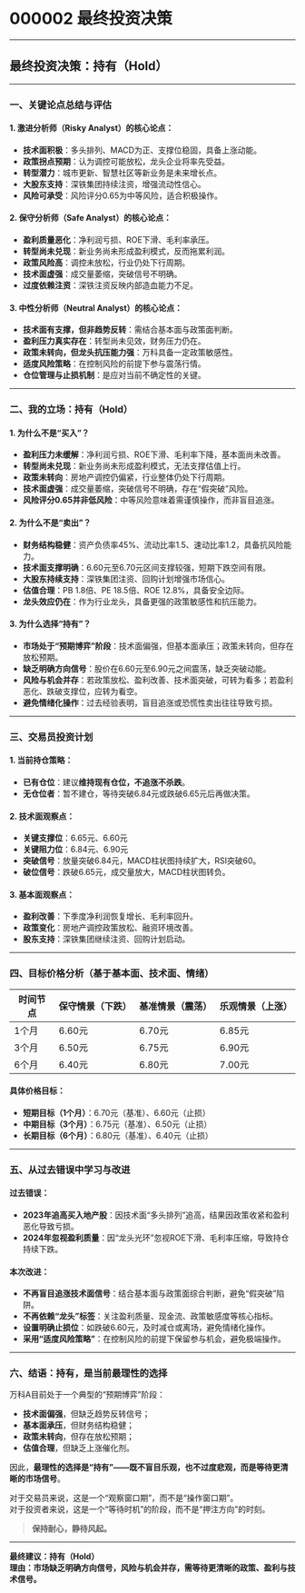 # 000002 最终投资决策

---

## **最终投资决策：持有（Hold）**

---

### **一、关键论点总结与评估**

#### **1. 激进分析师（Risky Analyst）的核心论点：**
- **技术面积极**：多头排列、MACD为正、支撑位稳固，具备上涨动能。
- **政策拐点预期**：认为调控可能放松，龙头企业将率先受益。
- **转型潜力**：城市更新、智慧社区等新业务是未来增长点。
- **大股东支持**：深铁集团持续注资，增强流动性信心。
- **风险可承受**：风险评分0.65为中等风险，适合积极操作。

#### **2. 保守分析师（Safe Analyst）的核心论点：**
- **盈利质量恶化**：净利润亏损、ROE下滑、毛利率承压。
- **转型尚未兑现**：新业务尚未形成盈利模式，反而拖累利润。
- **政策风险高**：调控未放松，行业仍处下行周期。
- **技术面虚强**：成交量萎缩，突破信号不明确。
- **过度依赖注资**：深铁注资反映内部造血能力不足。

#### **3. 中性分析师（Neutral Analyst）的核心论点：**
- **技术面有支撑，但非趋势反转**：需结合基本面与政策面判断。
- **盈利压力真实存在**：转型尚未见效，财务压力仍在。
- **政策未转向，但龙头抗压能力强**：万科具备一定政策敏感性。
- **适度风险策略**：在控制风险的前提下参与震荡行情。
- **仓位管理与止损机制**：是应对当前不确定性的关键。

---

### **二、我的立场：持有（Hold）**

#### **1. 为什么不是“买入”？**
- **盈利压力未缓解**：净利润亏损、ROE下滑、毛利率下降，基本面尚未改善。
- **转型尚未兑现**：新业务尚未形成盈利模式，无法支撑估值上行。
- **政策未转向**：房地产调控仍偏紧，行业整体仍处下行周期。
- **技术面虚强**：成交量萎缩，突破信号不明确，存在“假突破”风险。
- **风险评分0.65并非低风险**：中等风险意味着需谨慎操作，而非盲目追涨。

#### **2. 为什么不是“卖出”？**
- **财务结构稳健**：资产负债率45%、流动比率1.5、速动比率1.2，具备抗风险能力。
- **技术面支撑明确**：6.60元至6.70元区间支撑较强，短期下跌空间有限。
- **大股东持续支持**：深铁集团注资、回购计划增强市场信心。
- **估值合理**：PB 1.8倍、PE 18.5倍、ROE 12.8%，具备安全边际。
- **龙头效应仍在**：作为行业龙头，具备更强的政策敏感性和抗压能力。

#### **3. 为什么选择“持有”？**
- **市场处于“预期博弈”阶段**：技术面偏强，但基本面承压；政策未转向，但存在放松预期。
- **缺乏明确方向信号**：股价在6.60元至6.90元之间震荡，缺乏突破动能。
- **风险与机会并存**：若政策放松、盈利改善、技术面突破，可转为看多；若盈利恶化、跌破支撑位，应转为看空。
- **避免情绪化操作**：过去经验表明，盲目追涨或恐慌性卖出往往导致亏损。

---

### **三、交易员投资计划**

#### **1. 当前持仓策略：**
- **已有仓位**：建议**维持现有仓位，不追涨不杀跌**。
- **无仓位者**：暂不建仓，等待突破6.84元或跌破6.65元后再做决策。

#### **2. 技术面观察点：**
- **关键支撑位**：6.65元、6.60元
- **关键阻力位**：6.84元、6.90元
- **突破信号**：放量突破6.84元，MACD柱状图持续扩大，RSI突破60。
- **破位信号**：跌破6.65元，成交量放大，MACD柱状图转负。

#### **3. 基本面观察点：**
- **盈利改善**：下季度净利润恢复增长、毛利率回升。
- **政策变化**：房地产调控政策放松、融资环境改善。
- **股东支持**：深铁集团继续注资、回购计划启动。

---

### **四、目标价格分析（基于基本面、技术面、情绪）**

| 时间节点 | 保守情景（下跌） | 基准情景（震荡） | 乐观情景（上涨） |
|----------|------------------|------------------|------------------|
| 1个月    | 6.60元           | 6.70元           | 6.85元           |
| 3个月    | 6.50元           | 6.75元           | 6.90元           |
| 6个月    | 6.40元           | 6.80元           | 7.00元           |

#### **具体价格目标：**
- **短期目标（1个月）**：6.70元（基准）、6.60元（止损）
- **中期目标（3个月）**：6.75元（基准）、6.50元（止损）
- **长期目标（6个月）**：6.80元（基准）、6.40元（止损）

---

### **五、从过去错误中学习与改进**

#### **过去错误：**
- **2023年追高买入地产股**：因技术面“多头排列”追高，结果因政策收紧和盈利恶化导致亏损。
- **2024年忽视盈利质量**：因“龙头光环”忽视ROE下滑、毛利率压缩，导致持仓持续下跌。

#### **本次改进：**
- **不再盲目追涨技术面信号**：结合基本面与政策面综合判断，避免“假突破”陷阱。
- **不再依赖“龙头”标签**：关注盈利质量、现金流、政策敏感度等核心指标。
- **设置明确止损位**：如跌破6.60元，及时减仓或离场，避免情绪化操作。
- **采用“适度风险策略”**：在控制风险的前提下保留参与机会，避免极端操作。

---

### **六、结语：持有，是当前最理性的选择**

万科A目前处于一个典型的“预期博弈”阶段：

- **技术面偏强**，但缺乏趋势反转信号；
- **基本面承压**，但财务结构稳健；
- **政策未转向**，但存在放松预期；
- **估值合理**，但缺乏上涨催化剂。

因此，**最理性的选择是“持有”——既不盲目乐观，也不过度悲观，而是等待更清晰的市场信号**。

对于交易员来说，这是一个“观察窗口期”，而不是“操作窗口期”。  
对于投资者来说，这是一个“等待时机”的阶段，而不是“押注方向”的时刻。

> **保持耐心，静待风起。**

--- 

**最终建议：持有（Hold）**  
**理由：市场缺乏明确方向信号，风险与机会并存，需等待更清晰的政策、盈利与技术信号。**